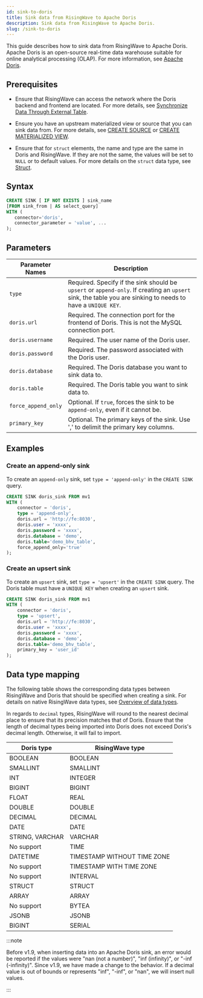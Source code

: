 ```yaml
---
id: sink-to-doris
title: Sink data from RisingWave to Apache Doris
description: Sink data from RisingWave to Apache Doris.
slug: /sink-to-doris
---
```


This guide describes how to sink data from RisingWave to Apache Doris. Apache Doris is an open-source real-time data warehouse suitable for online analytical processing (OLAP). For more information, see [Apache Doris](https://doris.apache.org).

## Prerequisites 

- Ensure that RisingWave can access the network where the Doris backend and frontend are located. For more details, see [Synchronize Data Through External Table](https://doris.apache.org/docs/dev/data-operate/import/import-scenes/external-table-load/).

- Ensure you have an upstream materialized view or source that you can sink data from. For more details, see [CREATE SOURCE](/sql/commands/sql-create-source.md) or [CREATE MATERIALIZED VIEW](/sql/commands/sql-create-mv.md).

- Ensure that for `struct` elements, the name and type are the same in Doris and RisingWave. If they are not the same, the values will be set to `NULL` or to default values. For more details on the `struct` data type, see [Struct](/sql/data-types/data-type-struct.md).

## Syntax 

```sql
CREATE SINK [ IF NOT EXISTS ] sink_name
[FROM sink_from | AS select_query]
WITH (
   connector='doris',
   connector_parameter = 'value', ...
);
```

## Parameters

| Parameter Names | Description |
| --------------- | ---------------------------------------------------------------------- |
| `type`          | Required. Specify if the sink should be `upsert` or `append-only`. If creating an `upsert` sink, the table you are sinking to needs to have a `UNIQUE KEY`. |
| `doris.url`     | Required. The connection port for the frontend of Doris. This is not the MySQL connection port. |
| `doris.username`| Required. The user name of the Doris user. |
| `doris.password`| Required. The password associated with the Doris user. |
| `doris.database`| Required. The Doris database you want to sink data to. |
| `doris.table`   | Required. The Doris table you want to sink data to. |
| `force_append_only`| Optional. If `true`, forces the sink to be `append-only`, even if it cannot be. |
| `primary_key`   | Optional. The primary keys of the sink. Use ',' to delimit the primary key columns. |

## Examples

### Create an append-only sink

To create an `append-only` sink, set `type = 'append-only'` in the `CREATE SINK` query. 

```sql
CREATE SINK doris_sink FROM mv1
WITH (
    connector = 'doris',
    type = 'append-only',
    doris.url = 'http://fe:8030',
    doris.user = 'xxxx',
    doris.password = 'xxxx',
    doris.database = 'demo',
    doris.table='demo_bhv_table',
    force_append_only='true'
);
```

### Create an upsert sink

To create an `upsert` sink, set `type = 'upsert'` in the `CREATE SINK` query. The Doris table must have a `UNIQUE KEY` when creating an `upsert` sink.

```sql
CREATE SINK doris_sink FROM mv1 
WITH (
    connector = 'doris',
    type = 'upsert',
    doris.url = 'http://fe:8030',
    doris.user = 'xxxx',
    doris.password = 'xxxx',
    doris.database = 'demo',
    doris.table='demo_bhv_table',
    primary_key = 'user_id'
);
```

## Data type mapping

The following table shows the corresponding data types between RisingWave and Doris that should be specified when creating a sink. For details on native RisingWave data types, see [Overview of data types](/sql/sql-data-types.md).

In regards to `decimal` types, RisingWave will round to the nearest decimal place to ensure that its precision matches that of Doris. Ensure that the length of decimal types being imported into Doris does not exceed Doris's decimal length. Otherwise, it will fail to import.

| Doris type | RisingWave type |
|------------|-----------------|
|BOOLEAN | BOOLEAN |
|SMALLINT | SMALLINT |
|INT | INTEGER |
|BIGINT | BIGINT |
|FLOAT | REAL |
|DOUBLE | DOUBLE |
|DECIMAL | DECIMAL |
|DATE | DATE |
|STRING, VARCHAR | VARCHAR |
|No support | TIME |
|DATETIME | TIMESTAMP WITHOUT TIME ZONE |
|No support | TIMESTAMP WITH TIME ZONE |
|No support | INTERVAL |
|STRUCT | STRUCT |
|ARRAY | ARRAY |
|No support | BYTEA |
|JSONB | JSONB |
|BIGINT | SERIAL |

:::note

Before v1.9, when inserting data into an Apache Doris sink, an error would be reported if the values were "nan (not a number)", "inf (infinity)", or "-inf (-infinity)". Since v1.9, we have made a change to the behavior. If a decimal value is out of bounds or represents "inf", "-inf", or "nan", we will insert null values.

:::